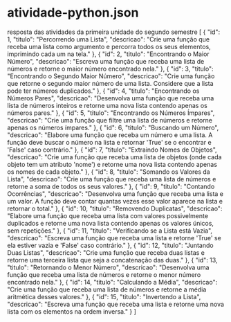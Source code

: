 # atividade-python.json
resposta das atividades da primeira unidade do segundo semestre
[
  {
    "id": 1,
    "titulo": "Percorrendo uma Lista",
    "descricao": "Crie uma função que receba uma lista como argumento e percorra todos os seus elementos, imprimindo cada um na tela."
  },
  {
    "id": 2,
    "titulo": "Encontrando o Maior Número",
    "descricao": "Escreva uma função que receba uma lista de números e retorne o maior número encontrado nela."
  },
  {
    "id": 3,
    "titulo": "Encontrando o Segundo Maior Número",
    "descricao": "Crie uma função que retorne o segundo maior número de uma lista. Considere que a lista pode ter números duplicados."
  },
  {
    "id": 4,
    "titulo": "Encontrando os Números Pares",
    "descricao": "Desenvolva uma função que receba uma lista de números inteiros e retorne uma nova lista contendo apenas os números pares."
  },
  {
    "id": 5,
    "titulo": "Encontrando os Números Ímpares",
    "descricao": "Crie uma função que filtre uma lista de números e retorne apenas os números ímpares."
  },
  {
    "id": 6,
    "titulo": "Buscando um Número",
    "descricao": "Elabore uma função que receba um número e uma lista. A função deve buscar o número na lista e retornar 'True' se o encontrar e 'False' caso contrário."
  },
  {
    "id": 7,
    "titulo": "Extraindo Nomes de Objetos",
    "descricao": "Crie uma função que receba uma lista de objetos (onde cada objeto tem um atributo 'nome') e retorne uma nova lista contendo apenas os nomes de cada objeto."
  },
  {
    "id": 8,
    "titulo": "Somando os Valores da Lista",
    "descricao": "Crie uma função que receba uma lista de números e retorne a soma de todos os seus valores."
  },
  {
    "id": 9,
    "titulo": "Contando Ocorrências",
    "descricao": "Desenvolva uma função que receba uma lista e um valor. A função deve contar quantas vezes esse valor aparece na lista e retornar o total."
  },
  {
    "id": 10,
    "titulo": "Removendo Duplicatas",
    "descricao": "Elabore uma função que receba uma lista com valores possivelmente duplicados e retorne uma nova lista contendo apenas os valores únicos, sem repetições."
  },
  {
    "id": 11,
    "titulo": "Verificando se a Lista está Vazia",
    "descricao": "Escreva uma função que receba uma lista e retorne 'True' se ela estiver vazia e 'False' caso contrário."
  },
  {
    "id": 12,
    "titulo": "Juntando Duas Listas",
    "descricao": "Crie uma função que receba duas listas e retorne uma terceira lista que seja a concatenação das duas."
  },
  {
    "id": 13,
    "titulo": "Retornando o Menor Número",
    "descricao": "Desenvolva uma função que receba uma lista de números e retorne o menor número encontrado nela."
  },
  {
    "id": 14,
    "titulo": "Calculando a Média",
    "descricao": "Crie uma função que receba uma lista de números e retorne a média aritmética desses valores."
  },
  {
    "id": 15,
    "titulo": "Invertendo a Lista",
    "descricao": "Escreva uma função que receba uma lista e retorne uma nova lista com os elementos na ordem inversa."
  }
]
